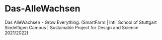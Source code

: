 # Das-AlleWachsen
Das AlleWachsen - Grow Everything. (SmartFarm | Intl` School of Stuttgart Sindelfigen Campus | Sustainable Project for Design and Science 2021/2022)
